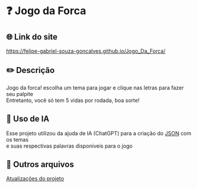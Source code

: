 # ❓ Jogo da Forca

## 🌐 Link do site
https://felipe-gabriel-souza-goncalves.github.io/Jogo_Da_Forca/

## ✏️ Descrição
Jogo da forca! escolha um tema para jogar e clique nas letras para fazer seu palpite <br>
Entretanto, você só tem 5 vidas por rodada, boa sorte!

## 🤖 Uso de IA
Esse projeto utilizou da ajuda de IA (ChatGPT) para a criação do [JSON](https://github.com/Felipe-Gabriel-Souza-Goncalves/api_jogo-da-forca/blob/main/palavras.json) com os temas <br> e suas respectivas palavras disponíveis para o jogo

## 📁 Outros arquivos
[Atualizações do projeto](CHANGELOG.md)
